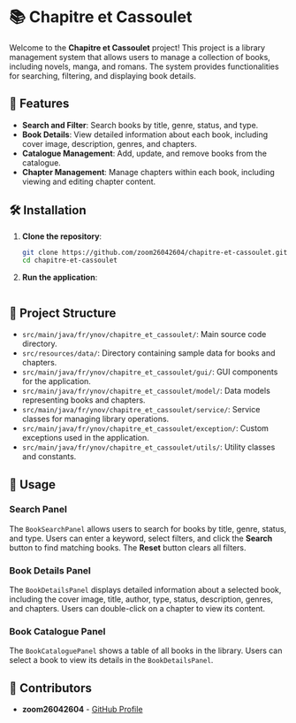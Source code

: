 # 📚 Chapitre et Cassoulet

Welcome to the **Chapitre et Cassoulet** project! This project is a library management system that allows users to manage a collection of books, including novels, manga, and romans. The system provides functionalities for searching, filtering, and displaying book details.

## 🚀 Features

- **Search and Filter**: Search books by title, genre, status, and type.
- **Book Details**: View detailed information about each book, including cover image, description, genres, and chapters.
- **Catalogue Management**: Add, update, and remove books from the catalogue.
- **Chapter Management**: Manage chapters within each book, including viewing and editing chapter content.

## 🛠️ Installation

1. **Clone the repository**:
    ```sh
    git clone https://github.com/zoom26042604/chapitre-et-cassoulet.git
    cd chapitre-et-cassoulet
    ```

2. **Run the application**:
    ```
    ```

## 📂 Project Structure

- `src/main/java/fr/ynov/chapitre_et_cassoulet/`: Main source code directory.
- `src/resources/data/`: Directory containing sample data for books and chapters.
- `src/main/java/fr/ynov/chapitre_et_cassoulet/gui/`: GUI components for the application.
- `src/main/java/fr/ynov/chapitre_et_cassoulet/model/`: Data models representing books and chapters.
- `src/main/java/fr/ynov/chapitre_et_cassoulet/service/`: Service classes for managing library operations.
- `src/main/java/fr/ynov/chapitre_et_cassoulet/exception/`: Custom exceptions used in the application.
- `src/main/java/fr/ynov/chapitre_et_cassoulet/utils/`: Utility classes and constants.

## 📖 Usage

### Search Panel

The `BookSearchPanel` allows users to search for books by title, genre, status, and type. Users can enter a keyword, select filters, and click the **Search** button to find matching books. The **Reset** button clears all filters.

### Book Details Panel

The `BookDetailsPanel` displays detailed information about a selected book, including the cover image, title, author, type, status, description, genres, and chapters. Users can double-click on a chapter to view its content.

### Book Catalogue Panel

The `BookCataloguePanel` shows a table of all books in the library. Users can select a book to view its details in the `BookDetailsPanel`.

## 👥 Contributors

- **zoom26042604** - [GitHub Profile](https://github.com/zoom26042604)

